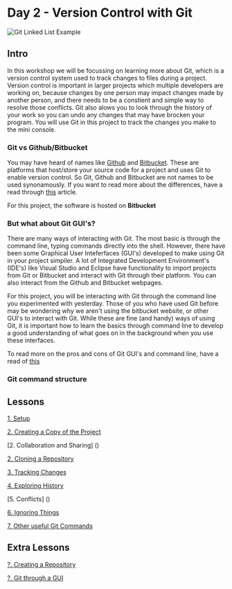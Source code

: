 <!--What about a definitions page? IDE, GUI, Git, Github, Bitbucket-->

# Day 2 - Version Control with Git

![Git Linked List Example](https://encrypted-tbn0.gstatic.com/images?q=tbn:ANd9GcT-gtjD0wp0QJuTGvA0pjHgFYgWPmzb92tu-w&usqp=CAU)

## Intro

<!-- Some intro into why git is important and useful -->
In this workshop we will be focussing on learning more about Git, which is a version control system used to track changes to files during a project. Version control is important in larger projects which multiple developers are working on, because changes by one person may impact changes made by another person, and there needs to be a constient and simple way to resolve those conflicts. Git also alows you to look through the history of your work so you can undo any changes that may have brocken your program. <!--Its sort of like using a live Google Doc for a group project so lots of users can collaborate (sort of ... not really).--> You will use Git in this project to track the changes you make to the mini console.

### Git vs Github/Bitbucket
You may have heard of names like [Github](https://github.com/) and [Bitbucket](https://bitbucket.org/). These are platforms that host/store your source code for a project and uses Git to enable version control. So Git, Github and Bitbucket are not names to be used synonamously. If you want to read more about the differences, have a read through [this](https://www.theserverside.com/video/Git-vs-GitHub-What-is-the-difference-between-them) article. 

For this project, the software is hosted on **Bitbucket**

### But what about Git GUI's?

There are many ways of interacting with Git. The most basic is through the command line, typing commands directly into the shell. However, there have been some Graphical User Inteferfaces (GUI's) developed to make using Git in your project simpiler. A lot of Integrated Development Environment's (IDE's) like Visual Studio and Eclipse have functionality to import projects from Git or Bitbucket and interact with Git through their platform. You can also interact from the Github and Bitbucket webpages. 

For this project, you will be interacting with Git through the command line you experimented with yesterday. Those of you who have used Git before may be wondering why we aren't using the bitbucket website, or other GUI's to interact with Git. While these are fine (and handy) ways of using Git, it is important how to learn the basics through command line to develop a good understanding of what goes on in the background when you use these interfaces.

To read more on the pros and cons of Git GUI's and command line, have a read of [this](https://practicalgit.com/blog/learn-git-gui-or-command-line.html#:~:text=Git%20CLI%3A%20CLI%20stands%20for,tell%20Git%20what%20to%20do.&text=Git%20GUI%3A%20GUI%20stands%20for,offer%20an%20interactive%20Git%20experience.)

### Git command structure

<!--TODO: Structure of Git commands something like Git verb blah-->
<!--Point of reference for common git commands (push, pull etc.)-->

<!--TODO: Fix Numbers-->
## Lessons

[1. Setup ]()
<!-- Creating account, setting up git on device-->

[2. Creating a Copy of the Project]()
<!--Maybe add forking here, flows better to fork the repo, then get them to share-->
<!--Only one person to do this step, but maybe give another basic repo to pracice forking-->

[2. Collaboration and Sharing] ()
<!--e.g. types of repos (private, public, starred. Intro multiple user access. intro to conflicts later)-->

[2. Cloning a Repository]()
<!--Include remotes in this-->

<!--Maybe add pushing here. Intro to conflicts later on. Perhaps they can each push their name to a readme file.-->

[3. Tracking Changes ]()

[4. Exploring History]()
<!--Can probably merge this with tracking changes-->

[5. Conflicts] ()
<!--Force a conflict (TODO: need an idea here)-->

<!--Maybe add Pull requests here. First Pull request can just be the README file they updated-->

[6. Ignoring Things]()
<!--Probably doesn't need a whole section dedicated to it.-->

[7. Other useful Git Commands]()

## Extra Lessons
<!--For those interested in extending themselves?-->

[?. Creating a Repository]()

[?. Git through a GUI]()